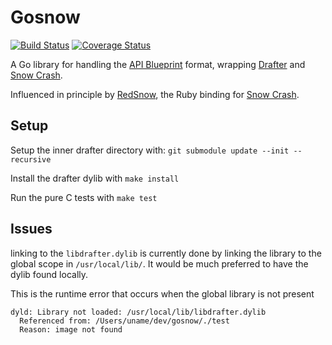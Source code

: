 # Gosnow

[![Build Status](https://travis-ci.org/kujenga/gosnow.svg?branch=master)](https://travis-ci.org/kujenga/gosnow)
[![Coverage Status](https://coveralls.io/repos/kujenga/gosnow/badge.svg)](https://coveralls.io/r/kujenga/gosnow)

A Go library for handling the [API Blueprint](https://apiblueprint.org) format, wrapping [Drafter](https://github.com/apiaryio/drafter) and [Snow Crash](https://github.com/apiaryio/snowcrash).

Influenced in principle by [RedSnow](https://github.com/apiaryio/redsnow), the Ruby binding for [Snow Crash](https://github.com/apiaryio/snowcrash).

## Setup

Setup the inner drafter directory with: 
`git submodule update --init --recursive`

Install the drafter dylib with `make install`

Run the pure C tests with `make test`

## Issues

linking to the `libdrafter.dylib` is currently done by linking the library to the global scope in `/usr/local/lib/`. It would be much preferred to have the dylib found locally.

This is the runtime error that occurs when the global library is not present
```
dyld: Library not loaded: /usr/local/lib/libdrafter.dylib
  Referenced from: /Users/uname/dev/gosnow/./test
  Reason: image not found
```
